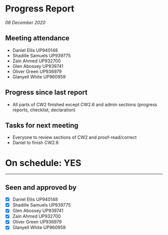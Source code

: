 # Progress Report

*08 December 2020*

## Meeting attendance

- Daniel Ellis UP940148
- Shadille Samuels UP939775
- Zain Ahmed UP932700
- Glen Abossey UP939741
- Oliver Green UP936979
- Glanyell White UP960959

## Progress since last report

- All parts of CW2 finished except CW2.6 and admin sections (progress reports, checklist, declaration)

## Tasks for next meeting

- Everyone to review sections of CW2 and proof-read/correct
- Daniel to finish CW2.6

# On schedule: YES

---

## Seen and approved by

* [X] Daniel Ellis UP940148
* [x] Shadille Samuels UP939775
* [x] Glen Abossey UP939741
* [x] Zain Ahmed UP932700
* [x] Oliver Green UP936979
* [x] Glanyell White UP960959
